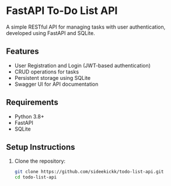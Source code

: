 # FastAPI To-Do List API

A simple RESTful API for managing tasks with user authentication, developed using FastAPI and SQLite.

## Features
- User Registration and Login (JWT-based authentication)
- CRUD operations for tasks
- Persistent storage using SQLite
- Swagger UI for API documentation

## Requirements
- Python 3.8+
- FastAPI
- SQLite

## Setup Instructions
1. Clone the repository:
   ```bash
   git clone https://github.com/sideekickk/todo-list-api.git
   cd todo-list-api
